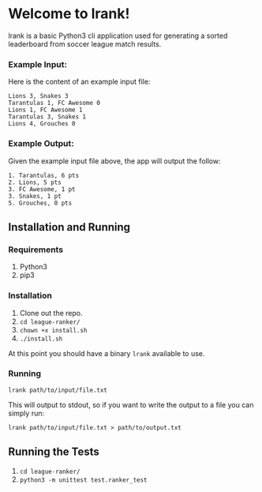 # Welcome to lrank!

lrank is a basic Python3 cli application used for generating a sorted leaderboard from soccer league match results.

### Example Input:
Here is the content of an example input file:
```
Lions 3, Snakes 3
Tarantulas 1, FC Awesome 0
Lions 1, FC Awesome 1
Tarantulas 3, Snakes 1
Lions 4, Grouches 0
```
### Example Output:
Given the example input file above, the app will output the follow:
```
1. Tarantulas, 6 pts
2. Lions, 5 pts
3. FC Awesome, 1 pt
3. Snakes, 1 pt
5. Grouches, 0 pts
```

## Installation and Running
### Requirements
1. Python3
2. pip3
### Installation
1. Clone out the repo.
2. `cd league-ranker/`
3. `chown +x install.sh`
4. `./install.sh`

At this point you should have a binary `lrank` available to use.

### Running
`lrank path/to/input/file.txt`

This will output to stdout, so if you want to write the output to a file you can simply run:

`lrank path/to/input/file.txt > path/to/output.txt`


## Running the Tests
1. `cd league-ranker/`
2. `python3 -m unittest test.ranker_test`

